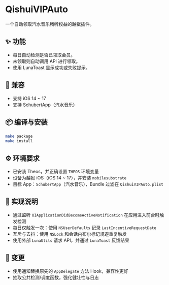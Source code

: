# QishuiVIPAuto

一个自动领取汽水音乐畅听权益的越狱插件。

## ✨ 功能
- 每日自动检测是否已领取会员。
- 未领取则自动调用 API 进行领取。
- 使用 LunaToast 显示成功或失败提示。

## 🧩 兼容
- 支持 iOS 14 ~ 17
- 支持 SchubertApp（汽水音乐）

## 📦 编译与安装
```bash
make package
make install
```

## ⚙️ 环境要求
- 已安装 Theos，并正确设置 `THEOS` 环境变量
- 设备为越狱 iOS（iOS 14 ~ 17），并安装 `mobilesubstrate`
- 目标 App：`SchubertApp`（汽水音乐），Bundle 过滤在 `QishuiVIPAuto.plist`

## 🔧 实现说明
- 通过监听 `UIApplicationDidBecomeActiveNotification` 在应用进入前台时触发检测
- 每日仅触发一次：使用 `NSUserDefaults` 记录 `LastIncentiveRequestDate`
- 互斥与去抖：使用 `NSLock` 和会话内布尔标记规避重复触发
- 使用外部 `LunaUtils` 请求 API，并通过 `LunaToast` 反馈结果

## 📝 变更
- 使用通知替换原先的 `AppDelegate` 方法 Hook，兼容性更好
- 抽取公共检测/调度函数，强化健壮性与日志
